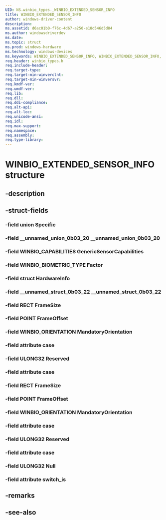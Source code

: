 ```yaml
---
UID: NS.winbio_types._WINBIO_EXTENDED_SENSOR_INFO
title: WINBIO_EXTENDED_SENSOR_INFO
author: windows-driver-content
description: 
ms.assetid: d6ac01b0-f76c-4d67-a250-e18d546d5d84
ms.author: windowsdriverdev
ms.date: 
ms.topic: struct
ms.prod: windows-hardware
ms.technology: windows-devices
ms.keywords: WINBIO_EXTENDED_SENSOR_INFO, WINBIO_EXTENDED_SENSOR_INFO, *PWINBIO_EXTENDED_SENSOR_INFO
req.header: winbio_types.h
req.include-header:
req.target-type:
req.target-min-winverclnt:
req.target-min-winversvr:
req.kmdf-ver:
req.umdf-ver:
req.lib:
req.dll:
req.ddi-compliance:
req.alt-api:
req.alt-loc:
req.unicode-ansi:
req.idl:
req.max-support:
req.namespace:
req.assembly:
req.type-library:
---
```


# WINBIO_EXTENDED_SENSOR_INFO structure

## -description



## -struct-fields

### -field union Specific			
 	
### -field __unnamed_union_0b03_20 __unnamed_union_0b03_20			
 	
### -field WINBIO_CAPABILITIES GenericSensorCapabilities			
 	
### -field WINBIO_BIOMETRIC_TYPE Factor			
 	
### -field struct HardwareInfo			
 	
### -field __unnamed_struct_0b03_22 __unnamed_struct_0b03_22			
 	
### -field RECT FrameSize			
 	
### -field POINT FrameOffset			
 	
### -field WINBIO_ORIENTATION MandatoryOrientation			
 	
### -field attribute case			
 	
### -field ULONG32 Reserved			
 	
### -field attribute case			
 	
### -field RECT FrameSize			
 	
### -field POINT FrameOffset			
 	
### -field WINBIO_ORIENTATION MandatoryOrientation			
 	
### -field attribute case			
 	
### -field ULONG32 Reserved			
 	
### -field attribute case			
 	
### -field ULONG32 Null			
 	
### -field attribute switch_is			
 	
## -remarks

## -see-also